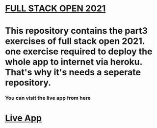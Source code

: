 # [FULL STACK OPEN 2021](https://fullstackopen.com/en/)

# This repository contains the part3 exercises of full stack open 2021. one exercise required to deploy the whole app to internet via heroku. That's why it's needs a seperate repository.

### You can visit the live app from here

# [Live App](https://evening-savannah-07794.herokuapp.com/)
